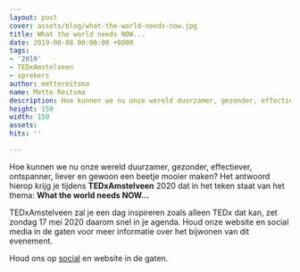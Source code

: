 ```yaml
---
layout: post
cover: assets/blog/what-the-world-needs-now.jpg
title: What the world needs NOW...
date: 2019-08-08 00:00:00 +0000
tags:
- '2019'
- TEDxAmstelveen
- sprekers
author: mettereitsma
name: Mette Reitsma
description: Hoe kunnen we nu onze wereld duurzamer, gezonder, effectiever, ontspanner, liever en gewoon een beetje mooier maken? Het antwoord hierop krijg je tijdens TEDxAmstelveen 2020 dat in het teken staat van het thema - What the world need NOW…
height: 150
width: 150
assets:
hits: ''

---
```

Hoe kunnen we nu onze wereld duurzamer, gezonder, effectiever, ontspanner, liever en gewoon een beetje mooier maken?
Het antwoord hierop krijg je tijdens **TEDxAmstelveen** 2020 dat in het teken staat van het thema: **What the world needs NOW…**

TEDxAmstelveen zal je een dag inspireren zoals alleen TEDx dat kan, zet zondag 17 mei 2020 daarom snel in je agenda. Houd onze website en social media in de gaten voor meer informatie over het bijwonen van dit evenement.

Houd ons op [social](https://www.facebook.com/TEDxAmstelveen "Facebook") en website in de gaten.
